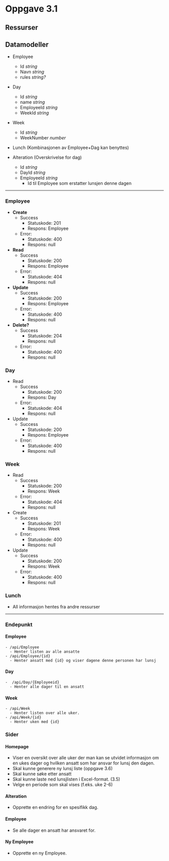 # Oppgave 3.1

## Ressurser

## Datamodeller

- Employee

  - Id _string_
  - Navn _string_
  - rules _string?_

- Day

  - Id _string_
  - name _string_
  - EmployeeId _string_
  - WeekId _string_

- Week

  - Id _string_
  - WeekNumber _number_

- Lunch (Kombinasjonen av Employee+Dag kan benyttes)

- Alteration (Overskrivelse for dag)
  - Id _string_
  - DayId _string_
  - EmployeeId _string_
    - Id til Employee som erstatter lunsjen denne dagen

---

### Employee

- **Create**
  - Success
    - Statuskode: 201
    - Respons: Employee
  - Error:
    - Statuskode: 400
    - Respons: null
- **Read**
  - Success
    - Statuskode: 200
    - Respons: Employee
  - Error:
    - Statuskode: 404
    - Respons: null
- **Update**
  - Success
    - Statuskode: 200
    - Respons: Employee
  - Error:
    - Statuskode: 400
    - Respons: null
- **Delete?**
  - Success
    - Statuskode: 204
    - Respons: null
  - Error:
    - Statuskode: 400
    - Respons: null

### Day

- Read
  - Success
    - Statuskode: 200
    - Respons: Day
  - Error:
    - Statuskode: 404
    - Respons: null
- Update
  - Success
    - Statuskode: 200
    - Respons: Employee
  - Error:
    - Statuskode: 400
    - Respons: null

### Week

- Read
  - Success
    - Statuskode: 200
    - Respons: Week
  - Error:
    - Statuskode: 404
    - Respons: null
- Create
  - Success
    - Statuskode: 201
    - Respons: Week
  - Error:
    - Statuskode: 400
    - Respons: null
- Update
  - Success
    - Statuskode: 200
    - Respons: Week
  - Error:
    - Statuskode: 400
    - Respons: null

### Lunch

- All informasjon hentes fra andre ressurser

---

### Endepunkt

#### Employee

    - /api/Employee
      - Henter listen av alle ansatte
    - /api/Employee/{id}
      - Henter ansatt med {id} og viser dagene denne personen har lunsj

#### Day

    -  /api/Day/{Employeeid}
      - Henter alle dager til en ansatt

#### Week

    - /api/Week
      - Henter listen over alle uker.
    - /api/Week/{id}
      - Henter uken med {id}

### Sider

#### Homepage

- Viser en oversikt over alle uker der man kan se utvidet informasjon om en ukes dager og hvilken ansatt som har ansvar for lunsj den dagen.
- Skal kunne generere ny lunsj liste (oppgave 3.6)
- Skal kunne søke etter ansatt
- Skal kunne laste ned lunsjlisten i Excel-format. (3.5)
- Velge en periode som skal vises (f.eks. uke 2-6)

#### Alteration

- Opprette en endring for en spesifikk dag.

#### Employee

- Se alle dager en ansatt har ansvaret for.

#### Ny Employee

- Opprette en ny Employee.

